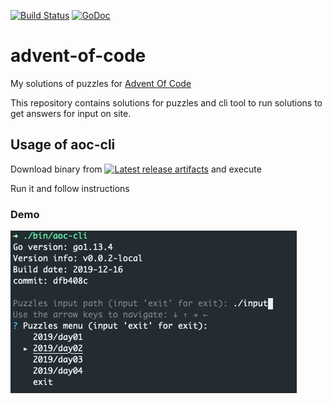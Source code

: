 [![Build Status](https://travis-ci.com/oleg-balunenko/advent-of-code.svg?branch=master)](https://travis-ci.com/oleg-balunenko/advent-of-code)
[![GoDoc](https://godoc.org/github.com/oleg-balunenko/advent-of-code?status.svg)](https://godoc.org/github.com/oleg-balunenko/advent-of-code)

# advent-of-code
My solutions of puzzles for [Advent Of Code](https://adventofcode.com/)

This repository contains solutions for puzzles and cli tool to run solutions to get answers for input on site.

## Usage of aoc-cli

Download binary from [![Latest release artifacts](https://img.shields.io/badge/artifacts-download-blue.svg)](https://github.com/oleg-balunenko/advent-of-code/releases/latest)
and execute

Run it and follow instructions

### Demo

![cli demo](./.assets/demo.png)